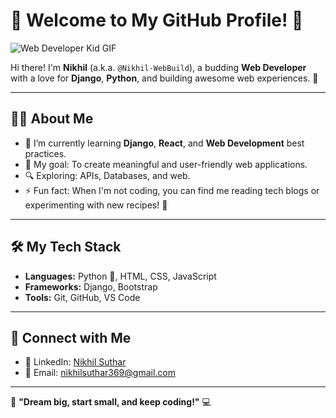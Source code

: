 # 🌟 Welcome to My GitHub Profile! 👋

![Web Developer Kid GIF](https://tenor.com/view/im-a-developer-craig-dennis-freecodecamp-im-in-the-it-world-im-a-from-developers-field-gif-22142689)

Hi there! I'm **Nikhil** (a.k.a. `@Nikhil-WebBuild`), a budding **Web Developer** with a love for **Django**, **Python**, and building awesome web experiences. 🚀

---

## 👩‍💻 About Me

- 🌱 I’m currently learning **Django**, **React**, and **Web Development** best practices.
- 🎯 My goal: To create meaningful and user-friendly web applications.
- 🔍 Exploring: APIs, Databases, and web.
- ⚡ Fun fact: When I'm not coding, you can find me reading tech blogs or experimenting with new recipes! 🍳

---

## 🛠️ My Tech Stack

- **Languages:** Python 🐍, HTML, CSS, JavaScript
- **Frameworks:** Django, Bootstrap
- **Tools:** Git, GitHub, VS Code

---

## 🤝 Connect with Me

- 💼 LinkedIn: [Nikhil Suthar](https://www.linkedin.com/in/nikhil-suthar-196762166)
- 📧 Email: [nikhilsuthar369@gmail.com](mailto:nikhilsuthar369@gmail.com)

---

🌟 **"Dream big, start small, and keep coding!"** 💻
